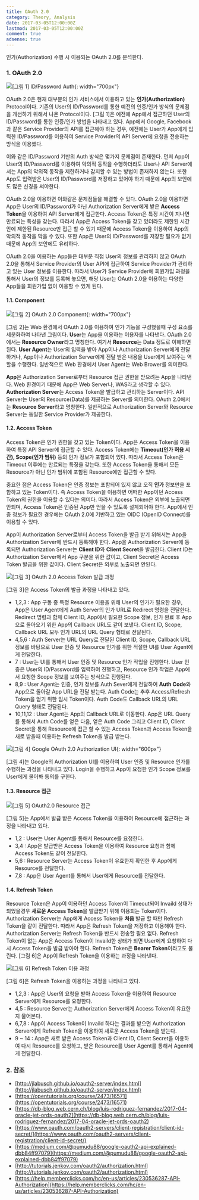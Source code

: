 ```yaml
---
title: OAuth 2.0
category: Theory, Analysis
date: 2017-03-05T12:00:00Z
lastmod: 2017-03-05T12:00:00Z
comment: true
adsense: true
---
```


인가(Authorization) 수행 시 이용되는 OAuth 2.0를 분석한다.

### 1. OAuth 2.0

![[그림 1] ID/Password Auth]({{site.baseurl}}/images/theory_analysis/OAuth_2.0/ID_Password_Auth.PNG){: width="700px"}

OAuth 2.0은 현재 대부분의 인가 서비스에서 이용하고 있는 **인가(Authorization)** Protocol이다. 기존의 User의 ID/Password를 통한 예전의 인증/인가 방식의 문제점을 개선하기 위해서 나온 Protocol이다. [그림 1]은 예전에 App에서 접근하던 User의 ID/Password를 통한 인증/인가 방법을 나타내고 있다. App에서 Google, Facebook과 같은 Service Provider의 API를 접근해야 하는 경우, 예전에는 User가 App에게 입력한 ID/Password를 이용하여 Service Provider의 API Server에 요청을 전송하는 방식을 이용했다.

이와 같은 ID/Password 기반의 Auth 방식은 몇가지 문제점이 존재한다. 먼저 App이 User의 ID/Password를 이용하여 악의적 동작을 수행하더라도 User나 API Server에서는 App의 악의적 동작을 제한하거나 감지할 수 있는 방법이 존재하지 않는다. 또한 App도 입력받은 User의 ID/Password를 저장하고 있어야 하기 때문에 App의 보안에도 많은 신경을 써야한다.

OAuth 2.0을 이용하면 이와같은 문제점들을 해결할 수 있다. OAuth 2.0을 이용하면 App은 User의 ID/Password가 아닌 Authorization Server에게 받은 **Access Token**을 이용하여 API Server에게 접근한다. Access Token은 특정 시간이 지나면 만료되는 특성을 갖는다. 따라서 App은 Access Token을 갖고 있더라도 제한된 시간안에 제한된 Resource만 접근 할 수 있기 때문에 Access Token을 이용하여 App의 악의적 동작을 막을 수 있다. 또한 App은 User의 ID/Password를 저장할 필요가 없기 때문에 App의 보안에도 유리하다.

OAuth 2.0을 이용하는 App들은 대부분 직접 User의 정보를 관리하지 않고 OAuth 2.0을 통해서 Service Provider의 User API에 접근하여 Service Provider가 관리하고 있는 User 정보를 이용한다. 따라서 User가 Service Provider에 회원가입 과정을 통해서 User의 정보를 등록해 놓으면, 해당 User는 OAuth 2.0을 이용하는 다양한 App들을 회원가입 없이 이용할 수 있게 된다.

#### 1.1. Component

![[그림 2] OAuth 2.0 Component]({{site.baseurl}}/images/theory_analysis/OAuth_2.0/OAuth_2.0_Component.PNG){: width="700px"}

[그림 2]는 Web 환경에서 OAuth 2.0를 이용하여 인가 기능을 구성했을때 구성 요소를 세분화하여 나타낸 그림이다. **User**는 App을 이용하는 이용자를 나타낸다. OAuth 2.0에서는 **Resource Owner**라고 명칭한다. 여기서 **Resource**는 Data 정도로 이해하면 된다. **User Agent**는 User의 입력을 받아 App이나 Authorization Server에게 전달하거나, App이나 Authorization Server에게 전달 받은 내용을 User에게 보여주는 역할을 수행한다. 일반적으로 Web 환경에서 User Agent는 Web Brower를 의미한다.

**App**은 Authorization Server로부터 Resource 접근 권한을 받으려는 App을 나타낸다. Web 환경이기 때문에 App은 Web Server나, WAS라고 생각할 수 있다. **Authorization Server**는 Access Token을 발급하고 관리하는 Server이다. API Server는 User의 Resource(Data)를 제공하는 Server를 의미한다. OAuth 2.0에서는 **Resource Server**라고 명칭한다. 일반적으로 Authorization Server와 Resource Server는 동일한 Service Provider가 제공한다.

#### 1.2. Access Token

Access Token은 인가 권한을 갖고 있는 Token이다. App은 Access Token을 이용하여 특정 API Server에 접근할 수 있다. Access Token에는 **Timeout(인가 허용 시간), Scope(인가 범위)** 등의 인가 정보가 포함되어 있다. 따라서 Access Token은 Timeout 이후에는 만료되는 특징을 갖는다. 또한 Access Token을 통해서 모든 Resource가 아닌 인가 범위에 포함된 Resource에만 접근할 수 있다.

중요한 점은 Access Token은 인증 정보는 포함되어 있지 않고 오직 **인가** 정보만을 포함하고 있는 Token이다. 즉 Access Token을 이용하면 어떠한 App이던 Access Token의 권한을 이용할 수 있다는 의미다. 따라서 Access Token은 외부에 노출되면 안되며, Access Token은 인증된 App만 얻을 수 있도록 설계되어야 한다. App에서 인증 정보가 필요한 경우에는 OAuth 2.0에 기반하고 있는 OIDC (OpenID Connect)를 이용할 수 있다.

App이 Authorization Server로부터 Access Token을 발급 받기 위해서는 App을 Authorization Server에 반드시 등록해야 한다. App을 Authorization Server에 등록되면 Authorization Server는 **Client ID**와 **Client Secret**을 발급한다. Client ID는 Authorization Server에서 App 구분을 위한 값이고, Client Secret은 Access Token 발급을 위한 값이다. Client Secret은 외부로 노출되면 안된다.

![[그림 3] OAuth 2.0 Access Token 발급 과정]({{site.baseurl}}/images/theory_analysis/OAuth_2.0/OAuth_2.0_Access_Token_Flow.PNG)

[그림 3]은 Access Token의 발급 과정을 나타내고 있다.

* 1,2,3 : App 구동 중 특정 Resource 이용을 위해 User의 인가가 필요한 경우, App은 User Agent에게 Auth Server의 인가 URL로 Redirect 명령을 전달한다. Redirect 명령과 함께 Client ID, App에서 필요한 Scope 정보, 인가 완료 후 App으로 돌아오기 위한 App의 Callback URL도 같이 보낸다. Client ID, Scope, Callback URL 모두 인가 URL의 URL Query 형태로 전달된다.
* 4,5,6 : Auth Server는 URL Query로 전달된 Client ID, Scope, Callback URL 정보를 바탕으로 User 인증 및 Resource 인가를 위한 적절한 UI를 User Agent에게 전달한다.
* 7 : User는 UI를 통해서 User 인증 및 Resource 인가 작업을 진행한다. User 인증은 User의 ID/Password를 입력하여 진행하고, Resource 인가 작업은 App에서 요청한 Scope 정보를 보여주는 방식으로 진행된다.
* 8,9 : User Agent는 인증, 인가 정보를 Auth Sever에게 전달하여 **Auth Code**와 App으로 돌아갈 App URL을 전달 받는다. Auth Code는 추후 Access/Refresh Token을 얻기 위한 임시 Token이다. Auth Code도 Callback URL의 URL Query 형태로 전달된다.
* 10,11,12 : User Agent는 App의 Callback URL로 이동한다. App은 URL Query를 통해서 Auth Code를 얻은 다음, 얻은 Auth Code 그리고 Client ID, Client Secret을 통해 Resource에 접근 할 수 있는 Access Token과 Access Token을 새로 받을때 이용하는 Refresh Token을 발급 받는다.

![[그림 4] Google OAuth 2.0 Authorization UI]({{site.baseurl}}/images/theory_analysis/OAuth_2.0/Auth_Google_UI.PNG){: width="600px"}

[그림 4]는 Google의 Authorization UI를 이용하여 User 인증 및 Resource 인가를 수행하는 과정을 나타내고 있다. Login을 수행하고 App이 요청한 인가 Scope 정보를 User에게 물어봐 동의를 구한다.

#### 1.3. Resource 접근

![[그림 5] OAuth2.0 Resource 접근]({{site.baseurl}}/images/theory_analysis/OAuth_2.0/OAuth_2.0_Resource_Access_Flow.PNG)

[그림 5]는 App에서 발급 받은 Access Token을 이용하여 Resource에 접근하는 과정을 나타내고 있다.

* 1,2 : User는 User Agent를 통해서 Resource를 요청한다.
* 3,4 : App은 발급받은 Access Token을 이용하여 Resource 요청과 함께 Access Token도 같이 전달한다.
* 5,6 : Resource Server는 Access Token이 유효한지 확인한 후 App에게 Resource를 전달한다.
* 7,8 : App은 User Agent를 통해서 User에게 Resource를 전달한다.

#### 1.4. Refresh Token

Resource Token은 App이 이용하던 Access Token이 Timeout되어 Invaild 상태가 되었을경우 **새로운 Access Token**을 발급받기 위해 이용되는 Token이다. Authorization Server는 App에게 Access Token을 **처음** 발급 할 때만 Refresh Token을 같이 전달한다. 따라서 App은 Refresh Token을 저장하고 이용해야 한다. Authorization Server는 Refresh Token을 반드시 전송할 필요 없다. Refresh Token이 없는 App은 Access Token이 Invaild한 상태가 되면 User에게 요청하여 다시 Access Token을 발급 받아야 한다. Refresh Token은 **Bearer Token**이라고도 불린다. [그림 6]은 App이 Refresh Token을 이용하는 과정을 나타낸다.

![[그림 6] Refresh Token 이용 과정]({{site.baseurl}}/images/theory_analysis/OAuth_2.0/OAuth_2.0_Refresh_Token_Flow.PNG)

[그림 6]은 Refresh Token을 이용하는 과정을 나타내고 있다.

* 1,2,3 : App은 User의 요청을 받아 Access Token을 이용하여 Resource Server에게 Resource를 요청한다.
* 4,5 : Resource Server는 Authorization Server에게 Access Token이 유요한지 물어본다.
* 6,7,8 : App이 Access Token이 Invaild 하다는 결과를 받으면 Authorization Server에게 Refresh Token을 이용하여 새로운 Access Token을 받는다.
* 9 ~ 14 : App은 새로 받은 Access Token과 Client ID, Client Secret을 이용하여 다시 Resource를 요청하고, 받은 Resource를 User Agent를 통해서 Agent에게 전달한다.

### 2. 참조

* [http://jlabusch.github.io/oauth2-server/index.html](http://jlabusch.github.io/oauth2-server/index.html)
* [https://opentutorials.org/course/2473/16571](https://opentutorials.org/course/2473/16571)
* [https://db-blog.web.cern.ch/blog/luis-rodriguez-fernandez/2017-04-oracle-jet-ords-oauth2](https://db-blog.web.cern.ch/blog/luis-rodriguez-fernandez/2017-04-oracle-jet-ords-oauth2)
* [https://www.oauth.com/oauth2-servers/client-registration/client-id-secret/](https://www.oauth.com/oauth2-servers/client-registration/client-id-secret/)
* [https://medium.com/@pumudu88/google-oauth2-api-explained-dbb84ff97079](https://medium.com/@pumudu88/google-oauth2-api-explained-dbb84ff97079)
* [http://tutorials.jenkov.com/oauth2/authorization.html](http://tutorials.jenkov.com/oauth2/authorization.html)
* [https://help.memberclicks.com/hc/en-us/articles/230536287-API-Authorization](https://help.memberclicks.com/hc/en-us/articles/230536287-API-Authorization)